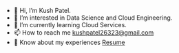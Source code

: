 - 👋 Hi, I’m Kush Patel.
- 👀 I’m interested in Data Science and Cloud Engineering.
- 🌱 I’m currently learning Cloud Services.
- 📫 How to reach me [kushpatel26323@gmail.com](mailto:kushpatel26323@gmail.com)
- 📄 Know about my experiences [Resume](https://drive.google.com/file/d/1Mwz6z51Y6u4k479iI3CbT23ePw2gzt-2/view?usp=sharing)

<!---
kushpatel1810/kushpatel1810 is a ✨ special ✨ repository because its `README.md` (this file) appears on your GitHub profile.
You can click the Preview link to take a look at your changes.
--->
